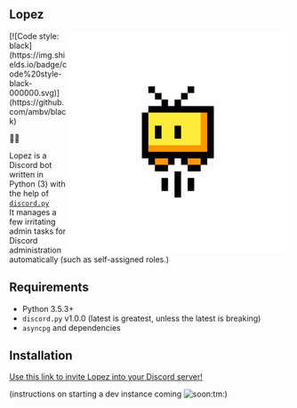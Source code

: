 Lopez
---
<img src="https://raw.githubusercontent.com/BHSSFRC/lopez/master/img/lopez.png" alt="Lopez's profile picture" align="right" width="400px">  
[![Code style: black](https://img.shields.io/badge/code%20style-black-000000.svg)](https://github.com/ambv/black)

:snake::robot:

Lopez is a Discord bot written in Python (3) with the help of [`discord.py`](https://github.com/Rapptz/discord.py)  
It manages a few irritating admin tasks for Discord administration automatically (such as self-assigned roles.)

## Requirements
* Python 3.5.3+
* `discord.py` v1.0.0 (latest is greatest, unless the latest is breaking)
* `asyncpg` and dependencies

## Installation
[Use this link to invite Lopez into your Discord server!](https://discordapp.com/oauth2/authorize?client_id=436251140376494080&scope=bot&permissions=335899840)

(instructions on starting a dev instance coming <img src="https://media1.tenor.com/images/93253f6c6f029c3e056281164084c209/tenor.gif?itemid=12050318" alt="soon:tm:" width="50px">)
